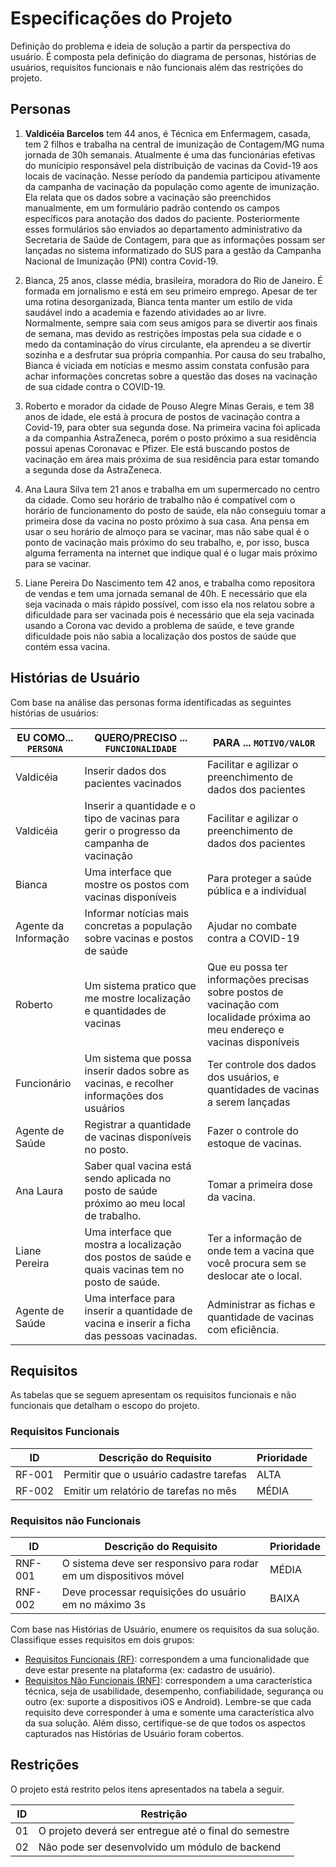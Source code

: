 # Especificações do Projeto

Definição do problema e ideia de solução a partir da perspectiva do usuário. É composta pela definição do diagrama de personas, histórias de usuários, requisitos funcionais e não funcionais além das restrições do projeto.

## Personas

1. **Valdicéia Barcelos** tem 44 anos, é Técnica em Enfermagem, casada, tem 2 filhos e trabalha na central de imunização de Contagem/MG numa jornada de 30h semanais. Atualmente é uma das funcionárias efetivas do munícipio responsável pela distribuição de vacinas da Covid-19 aos locais de vacinação. Nesse período da pandemia participou ativamente da campanha de vacinação da população como agente de imunização. Ela relata que os dados sobre a vacinação são preenchidos manualmente, em um formulário padrão contendo os campos específicos para anotação dos dados do paciente. Posteriormente esses formulários são enviados ao departamento administrativo da Secretaria de Saúde de Contagem, para que as informações possam ser lançadas no sistema informatizado do SUS para a gestão da Campanha Nacional de Imunização (PNI) contra Covid-19.
   
2. Bianca, 25 anos, classe média, brasileira, moradora do Rio de Janeiro. É formada em jornalismo e está em seu primeiro emprego. Apesar de ter uma rotina desorganizada, Bianca tenta manter um estilo de vida saudável indo a academia e fazendo atividades ao ar livre. Normalmente, sempre saia com seus amigos para se divertir aos finais de semana, mas devido as restrições impostas pela sua cidade e o medo da contaminação do vírus circulante, ela   aprendeu a se divertir sozinha e a desfrutar sua própria companhia. Por causa do seu trabalho, Bianca é viciada em notícias e mesmo assim constata confusão para achar informações concretas sobre a questão das doses na vacinação de sua cidade contra o COVID-19. 

3. Roberto e morador da cidade de Pouso Alegre Minas Gerais, e tem 38 anos de idade, ele está à procura de postos de vacinação contra a Covid-19, para obter sua segunda dose. Na primeira vacina foi aplicada a da companhia AstraZeneca, porém o posto próximo a sua residência possui apenas Coronavac e Pfizer. Ele está buscando postos de vacinação em área mais próxima de sua residência para estar tomando a segunda dose da AstraZeneca. 

4. Ana Laura Silva tem 21 anos e trabalha em um supermercado no centro da cidade. Como seu horário de trabalho não é compatível com o horário de funcionamento do posto de saúde, ela não conseguiu tomar a primeira dose da vacina no posto próximo à sua casa. Ana pensa em usar o seu horário de almoço para se vacinar, mas não sabe qual é o ponto de vacinação mais próximo do seu trabalho, e, por isso, busca alguma ferramenta na internet que indique qual é o lugar mais próximo para se vacinar.

5. Liane Pereira Do Nascimento tem 42 anos, e trabalha como repositora de vendas e tem uma jornada semanal de 40h. E necessário que ela seja vacinada o mais rápido possível, com isso ela nos relatou sobre a dificuldade para ser vacinada pois é necessário que ela seja vacinada usando a Corona vac devido a problema de saúde, e teve grande dificuldade pois não sabia a localização dos postos de saúde que contém essa vacina.

## Histórias de Usuário

Com base na análise das personas forma identificadas as seguintes histórias de usuários:

|EU COMO... `PERSONA`| QUERO/PRECISO ... `FUNCIONALIDADE`    |PARA ... `MOTIVO/VALOR`                 |
|--------------------|---------------------------------------|----------------------------------------|
|Valdicéia | Inserir dados dos pacientes vacinados | Facilitar e agilizar o preenchimento de dados dos pacientes|
|Valdicéia | Inserir a quantidade e o tipo de vacinas para gerir o progresso da campanha de vacinação | Facilitar e agilizar o  preenchimento de dados dos pacientes |
|Bianca | Uma interface que mostre os postos com vacinas disponíveis | Para proteger a saúde pública e a individual |    
|Agente da Informação |Informar notícias mais concretas a população sobre vacinas e postos de saúde|Ajudar no combate contra a COVID-19|
|Roberto |Um sistema pratico que me mostre localização e quantidades de vacinas | Que eu possa ter informações precisas sobre postos de vacinação com localidade próxima ao meu endereço e vacinas disponíveis |    
|Funcionário | Um sistema que possa inserir dados sobre as vacinas, e recolher informações dos usuários |Ter controle dos dados dos usuários, e quantidades de vacinas a serem lançadas |
|Agente de Saúde | Registrar a quantidade de vacinas disponíveis no posto. | Fazer o controle do estoque de vacinas. |
|Ana Laura | Saber qual vacina está sendo aplicada no posto de saúde próximo ao meu local de trabalho. | Tomar a primeira dose da vacina. |
|Liane Pereira | Uma interface que mostra a localização dos postos de saúde e quais vacinas tem no posto de saúde. | Ter a informação de onde tem a vacina que você procura sem se deslocar ate o local. |
|Agente de Saúde | Uma interface para inserir a quantidade de vacina e inserir a ficha das pessoas vacinadas. | Administrar as fichas e quantidade de vacinas com eficiência. |

## Requisitos   

As tabelas que se seguem apresentam os requisitos funcionais e não funcionais que detalham o escopo do projeto.

### Requisitos Funcionais

|ID    | Descrição do Requisito  | Prioridade |
|------|-----------------------------------------|----|
|RF-001| Permitir que o usuário cadastre tarefas | ALTA | 
|RF-002| Emitir um relatório de tarefas no mês   | MÉDIA |


### Requisitos não Funcionais

|ID     | Descrição do Requisito  |Prioridade |
|-------|-------------------------|----|
|RNF-001| O sistema deve ser responsivo para rodar em um dispositivos móvel | MÉDIA | 
|RNF-002| Deve processar requisições do usuário em no máximo 3s |  BAIXA | 

Com base nas Histórias de Usuário, enumere os requisitos da sua solução. Classifique esses requisitos em dois grupos:

- [Requisitos Funcionais
 (RF)](https://pt.wikipedia.org/wiki/Requisito_funcional):
 correspondem a uma funcionalidade que deve estar presente na
  plataforma (ex: cadastro de usuário).
- [Requisitos Não Funcionais
  (RNF)](https://pt.wikipedia.org/wiki/Requisito_n%C3%A3o_funcional):
  correspondem a uma característica técnica, seja de usabilidade,
  desempenho, confiabilidade, segurança ou outro (ex: suporte a
  dispositivos iOS e Android).
Lembre-se que cada requisito deve corresponder à uma e somente uma
característica alvo da sua solução. Além disso, certifique-se de que
todos os aspectos capturados nas Histórias de Usuário foram cobertos.

## Restrições

O projeto está restrito pelos itens apresentados na tabela a seguir.

|ID| Restrição                                             |
|--|-------------------------------------------------------|
|01| O projeto deverá ser entregue até o final do semestre |
|02| Não pode ser desenvolvido um módulo de backend        |

